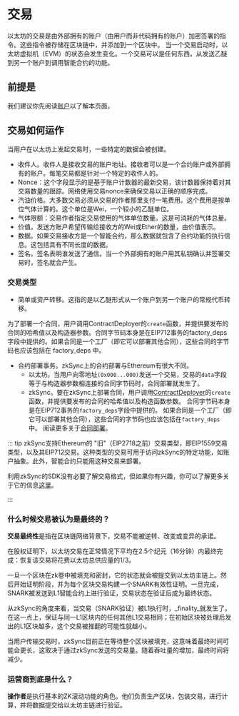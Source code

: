 # 交易

以太坊的交易是由外部拥有的账户（由用户而非代码拥有的账户）加密签署的指令。这些指令被存储在区块链中，并添加到一个区块中。
当一个交易启动时，以太坊虚拟机（EVM）的状态会发生变化。一个交易可以是任何东西，从发送乙醚到另一个账户到调用智能合约的功能。

## 前提是

我们建议你先阅读[账户](https://ethereum.org/en/developers/docs/accounts/)以了解本页面。

## 交易如何运作

当用户在以太坊上发起交易时，一些特定的数据会被创建。

- 收件人。收件人是接收交易的账户地址。接收者可以是一个合约账户或外部拥有的账户。每笔交易都是针对一个特定的收件人的。
- Nonce：这个字段显示的是基于账户计数器的最新交易，该计数器保持着对其交易数量的跟踪。网络使用交易nonce来确保交易以正确的顺序完成。
- 汽油价格。大多数交易必须从交易的作者那里支付一笔费用。这个费用是按单位气体计算的。这个单位是Wei，一个较小的乙醚单位。
- 气体限额：交易作者指定交易使用的气体单位数量。这是可消耗的气体总量。
- 价值。发送方账户希望传输给接收方的Wei或Ether的数量，由价值表示。
- 数据。如果交易接收方是一个智能合约，那么数据就包含了合约功能的执行信息。这包括具有不同长度的数据。
- 签名。签名表明谁发送了通信。当一个外部拥有的账户用其私钥确认并签署交易时，签名就会产生。

### 交易类型

- 简单或资产转移。这指的是以乙醚形式从一个账户到另一个账户的常规代币转移。

为了部署一个合同，用户调用ContractDeployer的`create`函数，并提供要发布的合同的哈希值以及构造器参数。合同字节码本身是在EIP712事务的factory_deps字段中提供的。如果合同是一个工厂（即它可以部署其他合同），这些合同的字节码也应该包括在 factory_deps 中。

- 合约部署事务。zkSync上的合约部署与Ethereum有很大不同。
  - 以太坊。当用户向零地址`(0x000...000)`发送一个交易，交易的`data`字段等于与构造器参数相连接的合同字节码时，合同部署就发生了。
  - zkSync。要在zkSync上部署合同，用户调用[ContractDeployer](.../system-contracts.md#contractdeployer)的`create`函数，并提供要发布的合同的哈希值以及构造函数参数。
    合同字节码本身是在EIP712事务的`factory_deps`字段中提供的。
    如果合同是一个工厂（即它可以部署其他合同），这些合同的字节码也应该包括在`factory_deps`中。
    阅读更多关于[合同部署](.../.../building-on-zksync/contracts/contracts.md)。

::: tip
zkSync支持Ethereum的 "旧"（EIP2718之前）交易类型，即EIP1559交易类型，以及其EIP712交易。这种类型的交易可用于访问zkSync的特定功能，如账户抽象。此外，智能合约只能用这种交易来部署。

利用zkSync的SDK没有必要了解交易格式，但如果你有兴趣，你可以了解更多关于它的信息[这里](.../.../.../api/api.md#eip712)。

:::

### 什么时候交易被认为是最终的？

**交易最终性**是指在区块链网络背景下，交易不能被逆转、改变或变异的承诺。

在股权证明下，以太坊交易在正常情况下平均在2.5个纪元（16分钟）内最终完成：恢复该交易将花费以太坊总供应量的1/3。

一旦一个区块在zk卷中被填充和密封，它的状态就会被提交到以太坊主链上。然后开始证明阶段，并为每个区块交易构建一个SNARK有效性证明。一旦完成，SNARK被发送到L1智能合约上进行验证，交易状态在验证后成为最终状态。

从zkSync的角度来看，当交易（SNARK验证）被L1执行时，_finality_就发生了。在这一点上，保证与同一L1区块内的任何其他L1交易相同；在初始区块被处理后发出的L1区块越多，这个交易被推翻的可能性就越小。

当用户传输交易时，zkSync目前正在等待整个区块被填充，这意味着最终时间可能会更长，这取决于通过zkSync发送的交易量。随着吞吐量的增加，最终时间将减少。

### 运营商到底是什么？

**操作者**是执行基本的ZK滚动功能的角色。他们负责生产区块，包装交易，进行计算，并将数据提交给以太坊主链进行验证。

